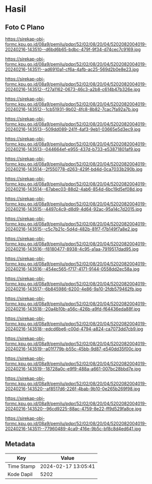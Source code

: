 # Hasil

## Foto C Plano

https://sirekap-obj-formc.kpu.go.id/08a9/pemilu/pdpr/52/02/08/20/04/5202082004019-20240216-143510--d6bd6b65-bdbc-479f-9f34-d74cec7c9169.jpg

https://sirekap-obj-formc.kpu.go.id/08a9/pemilu/pdpr/52/02/08/20/04/5202082004019-20240216-143511--ad6910a1-cf6a-4afb-ac25-569d2b0e8e23.jpg

https://sirekap-obj-formc.kpu.go.id/08a9/pemilu/pdpr/52/02/08/20/04/5202082004019-20240216-143512--f27a1162-0673-46c3-a2b8-c614b47b326e.jpg

https://sirekap-obj-formc.kpu.go.id/08a9/pemilu/pdpr/52/02/08/20/04/5202082004019-20240216-143512--1cb51931-9b02-4fc8-8b82-7cac7fa92a7b.jpg

https://sirekap-obj-formc.kpu.go.id/08a9/pemilu/pdpr/52/02/08/20/04/5202082004019-20240216-143513--509dd089-241f-4af3-9eb1-03665e5d3ec9.jpg

https://sirekap-obj-formc.kpu.go.id/08a9/pemilu/pdpr/52/02/08/20/04/5202082004019-20240216-143513--044664ef-e955-437d-b733-e53871801af9.jpg

https://sirekap-obj-formc.kpu.go.id/08a9/pemilu/pdpr/52/02/08/20/04/5202082004019-20240216-143514--2f550778-d263-429f-bd4d-0ca7033b290b.jpg

https://sirekap-obj-formc.kpu.go.id/08a9/pemilu/pdpr/52/02/08/20/04/5202082004019-20240216-143514--67abec03-88d2-4ab6-854d-6bc19d5ef08d.jpg

https://sirekap-obj-formc.kpu.go.id/08a9/pemilu/pdpr/52/02/08/20/04/5202082004019-20240216-143515--4497c4c9-d8d9-4d64-92ac-95a14c7d2015.jpg

https://sirekap-obj-formc.kpu.go.id/08a9/pemilu/pdpr/52/02/08/20/04/5202082004019-20240216-143515--c5c7b21c-5d4d-482b-81f7-f7b149f7a8e2.jpg

https://sirekap-obj-formc.kpu.go.id/08a9/pemilu/pdpr/52/02/08/20/04/5202082004019-20240216-143516--f8180477-8938-4c95-a1aa-7919517dad95.jpg

https://sirekap-obj-formc.kpu.go.id/08a9/pemilu/pdpr/52/02/08/20/04/5202082004019-20240216-143516--454ec565-f717-4171-9144-0558dd2ec58a.jpg

https://sirekap-obj-formc.kpu.go.id/08a9/pemilu/pdpr/52/02/08/20/04/5202082004019-20240216-143517--6b845986-6200-4e86-9a10-2fdb579462fb.jpg

https://sirekap-obj-formc.kpu.go.id/08a9/pemilu/pdpr/52/02/08/20/04/5202082004019-20240216-143518--20a4b10b-a56c-426b-a9fd-f64436eda88f.jpg

https://sirekap-obj-formc.kpu.go.id/08a9/pemilu/pdpr/52/02/08/20/04/5202082004019-20240216-143518--edcd6be6-c00d-4794-a824-ca7073dd7cb9.jpg

https://sirekap-obj-formc.kpu.go.id/08a9/pemilu/pdpr/52/02/08/20/04/5202082004019-20240216-143519--a01f779b-b55c-45bb-9d87-e540dd35f00c.jpg

https://sirekap-obj-formc.kpu.go.id/08a9/pemilu/pdpr/52/02/08/20/04/5202082004019-20240216-143519--18728a0c-e9f9-488a-a661-007bc28bbd7e.jpg

https://sirekap-obj-formc.kpu.go.id/08a9/pemilu/pdpr/52/02/08/20/04/5202082004019-20240216-143520--af8517d6-226f-4bab-9b10-0e265b269f98.jpg

https://sirekap-obj-formc.kpu.go.id/08a9/pemilu/pdpr/52/02/08/20/04/5202082004019-20240216-143520--96cd9225-88ac-4759-8e22-ff9d529fa8ce.jpg

https://sirekap-obj-formc.kpu.go.id/08a9/pemilu/pdpr/52/02/08/20/04/5202082004019-20240216-143511--77960489-4ca9-416e-9b5c-bf8c8d4ed641.jpg


## Metadata

| Key        | Value               |
| ---------- | ------------------- |
| Time Stamp | 2024-02-17 13:05:41 |
| Kode Dapil | 5202                |



